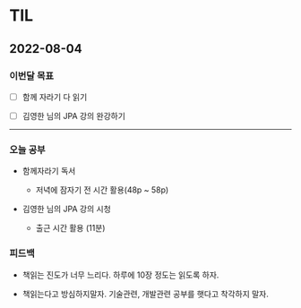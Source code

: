 # TIL

## 2022-08-04

### 이번달 목표

- [ ] 함께 자라기 다 읽기

- [ ] 김영한 님의 JPA 강의 완강하기

---

### 오늘 공부

- 함께자라기 독서

  - 저녁에 잠자기 전 시간 활용(48p ~ 58p)

- 김영한 님의 JPA 강의 시청
  - 출근 시간 활용 (11분)

### 피드백

- 책읽는 진도가 너무 느리다. 하루에 10장 정도는 읽도록 하자.

- 책읽는다고 방심하지말자. 기술관련, 개발관련 공부를 햇다고 착각하지 말자.
